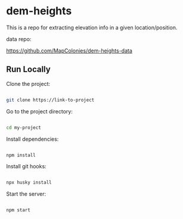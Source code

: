 # dem-heights

This is a repo for extracting elevation info in a given location/position.

data repo:

https://github.com/MapColonies/dem-heights-data

## Run Locally

Clone the project:

```bash

git clone https://link-to-project

```

Go to the project directory:

```bash

cd my-project

```

Install dependencies:

```bash

npm install

```
Install git hooks:

```bash

npx husky install

```

Start the server:

```bash

npm start

```
